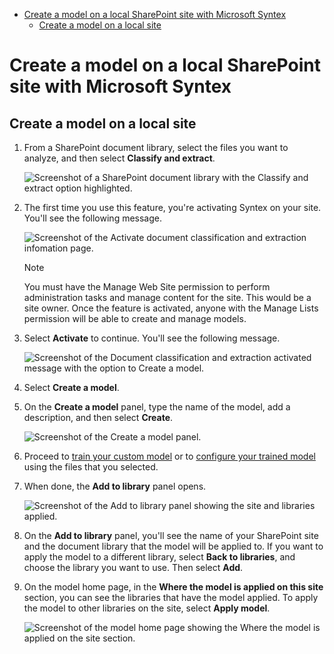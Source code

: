 - [Create a model on a local SharePoint site with Microsoft Syntex](#create-a-model-on-a-local-sharepoint-site-with-microsoft-syntex)
  - [Create a model on a local site](#create-a-model-on-a-local-site)

# Create a model on a local SharePoint site with Microsoft Syntex

Create a model on a local site
------------------------------

1.  From a SharePoint document library, select the files you want to analyze, and then select **Classify and extract**.
    
    ![Screenshot of a SharePoint document library with the Classify and extract option highlighted.](https://learn.microsoft.com/en-us/microsoft-365/media/content-understanding/local-model-classify-and-extract-option.png)
    
2.  The first time you use this feature, you're activating Syntex on your site. You'll see the following message.
    
    ![Screenshot of the Activate document classification and extraction infomation page.](https://learn.microsoft.com/en-us/microsoft-365/media/content-understanding/local-model-first-run-activate-message.png)
    
    Note
    
    You must have the Manage Web Site permission to perform administration tasks and manage content for the site. This would be a site owner. Once the feature is activated, anyone with the Manage Lists permission will be able to create and manage models.
    
3.  Select **Activate** to continue. You'll see the following message.
    
    ![Screenshot of the Document classification and extraction activated message with the option to Create a model.](https://learn.microsoft.com/en-us/microsoft-365/media/content-understanding/local-model-activated-message.png)
    
4.  Select **Create a model**.
    
5.  On the **Create a model** panel, type the name of the model, add a description, and then select **Create**.
    
    ![Screenshot of the Create a model panel.](https://learn.microsoft.com/en-us/microsoft-365/media/content-understanding/local-model-create-a-model.png)
    
6.  Proceed to [train your custom model](https://learn.microsoft.com/en-us/microsoft-365/syntex/apply-a-model) or to [configure your trained model](https://learn.microsoft.com/en-us/microsoft-365/syntex/prebuilt-overview) using the files that you selected.
    
7.  When done, the **Add to library** panel opens.
    
    ![Screenshot of the Add to library panel showing the site and libraries applied.](https://learn.microsoft.com/en-us/microsoft-365/media/content-understanding/local-model-add-to-library-panel.png)
    
8.  On the **Add to library** panel, you'll see the name of your SharePoint site and the document library that the model will be applied to. If you want to apply the model to a different library, select **Back to libraries**, and choose the library you want to use. Then select **Add**.
    
9.  On the model home page, in the **Where the model is applied on this site** section, you can see the libraries that have the model applied. To apply the model to other libraries on the site, select **Apply model**.
    
    ![Screenshot of the model home page showing the Where the model is applied on the site section.](https://learn.microsoft.com/en-us/microsoft-365/media/content-understanding/local-model-home-page.png)